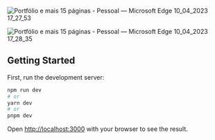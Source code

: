 
![Portfólio e mais 15 páginas - Pessoal — Microsoft​ Edge 10_04_2023 17_27_53](https://user-images.githubusercontent.com/101364762/230992843-ee36dcfd-0b99-4d29-887a-896cb8c97d50.png)

![Portfólio e mais 15 páginas - Pessoal — Microsoft​ Edge 10_04_2023 17_28_35](https://user-images.githubusercontent.com/101364762/230992858-308d6668-0f3a-440c-a4a6-2db4cebdcdd2.png)


## Getting Started

First, run the development server:

```bash
npm run dev
# or
yarn dev
# or
pnpm dev
```

Open [http://localhost:3000](http://localhost:3000) with your browser to see the result.
